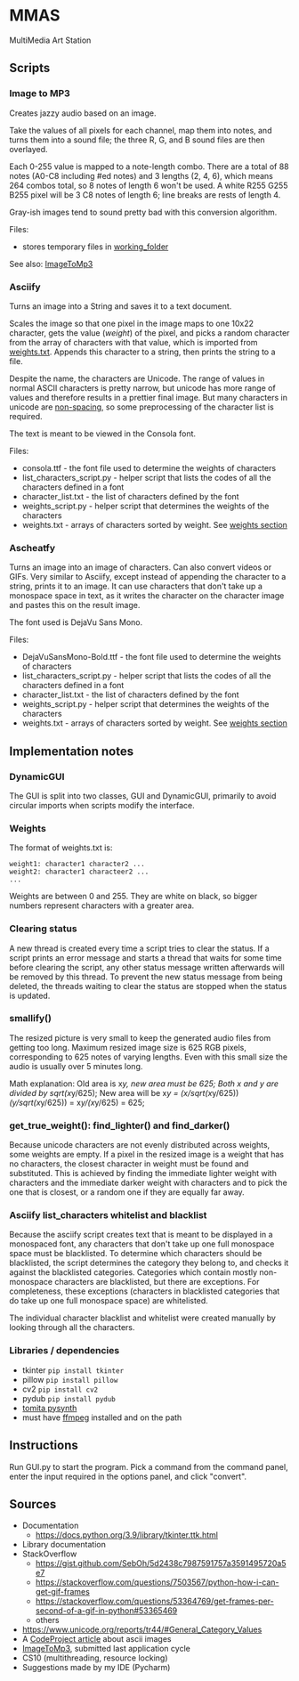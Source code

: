 # MMAS
MultiMedia Art Station

## Scripts

### Image to MP3

Creates jazzy audio based on an image.

Take the values of all pixels for each channel, map them into notes, and turns them into a sound file; the three R, G,
and B sound files are then overlayed.

Each 0-255 value is mapped to a note-length combo. There are a total of 88 notes (A0-C8 including #ed notes) and 3
lengths (2, 4, 6), which means 264 combos total, so 8 notes of length 6 won't be used.
A white R255 G255 B255 pixel will be 3 C8 notes of length 6; line breaks are rests of length 4.

Gray-ish images tend to sound pretty bad with this conversion algorithm.

Files:
* stores temporary files in [working_folder](files/working_folder)

See also: [ImageToMp3](https://github.com/mirunaish/image-to-mp3)

### Asciify
Turns an image into a String and saves it to a text document.

Scales the image so that one pixel in the image maps to one 10x22 character, gets the value (*weight*) of the pixel, and
picks a random character from the array of characters with that value, which is imported from
[weights.txt](files/asciify/weights.txt). Appends this character to a string, then prints the string to a file.

Despite the name, the characters are Unicode. The range of values in normal ASCII characters is pretty narrow, but
unicode has more range of values and therefore results in a prettier final image. But many characters in unicode are
[non-spacing](#asciify-list_characters-whitelist-and-blacklist), so some preprocessing of the character list is required.

The text is meant to be viewed in the Consola font.

Files:
* consola.ttf - the font file used to determine the weights of characters
* list_characters_script.py - helper script that lists the codes of all the characters defined in a font
* character_list.txt - the list of characters defined by the font
* weights_script.py - helper script that determines the weights of the characters
* weights.txt - arrays of characters sorted by weight. See [weights section](#weights)

### Ascheatfy
Turns an image into an image of characters. Can also convert videos or GIFs. Very similar to Asciify, except instead of
appending the character to a string, prints it to an image. It can use characters that don't take up a monospace space
in text, as it writes the character on the character image and pastes this on the result image.

The font used is DejaVu Sans Mono.

Files:
* DejaVuSansMono-Bold.ttf - the font file used to determine the weights of characters
* list_characters_script.py - helper script that lists the codes of all the characters defined in a font
* character_list.txt - the list of characters defined by the font
* weights_script.py - helper script that determines the weights of the characters
* weights.txt - arrays of characters sorted by weight. See [weights section](#weights)

## Implementation notes

### DynamicGUI
The GUI is split into two classes, GUI and DynamicGUI, primarily to avoid circular imports when scripts modify the
interface.

### Weights
The format of weights.txt is:
```
weight1: character1 character2 ...
weight2: character1 characteer2 ...
...
```
Weights are between 0 and 255. They are white on black, so bigger numbers represent characters with a greater area.

### Clearing status
A new thread is created every time a script tries to clear the status. If a script prints an error message and starts a
thread that waits for some time before clearing the script, any other status message written afterwards will be removed
by this thread. To prevent the new status message from being deleted, the threads waiting to clear the status are
stopped when the status is updated.

### smallify()
The resized picture is very small to keep the generated audio files from getting too long. Maximum resized image size
is 625 RGB pixels, corresponding to 625 notes of varying lengths. Even with this small size the audio is usually over 5
minutes long.

Math explanation:
Old area is x*y, new area must be 625; 
Both x and y are divided by sqrt(x*y/625); 
New area will be x*y = (x/sqrt(x*y/625))*(y/sqrt(x*y/625)) = x*y/(x*y/625) = 625; 

### get_true_weight(): find_lighter() and find_darker()
Because unicode characters are not evenly distributed across weights, some weights are empty. If a pixel in the resized
image is a weight that has no characters, the closest character in weight must be found and substituted. This is
achieved by finding the immediate lighter weight with characters and the immediate darker weight with characters and to
pick the one that is closest, or a random one if they are equally far away.

### Asciify list_characters whitelist and blacklist
Because the asciify script creates text that is meant to be displayed in a monospaced font, any characters that don't
take up one full monospace space must be blacklisted. To determine which characters should be blacklisted, the script
determines the category they belong to, and checks it against the blacklisted categories. Categories which contain
mostly non-monospace characters are blacklisted, but there are exceptions. For completeness, these exceptions
(characters in blacklisted categories that do take up one full monospace space) are whitelisted.

The individual character blacklist and whitelist were created manually by looking through all the characters.

### Libraries / dependencies
* tkinter `pip install tkinter`
* pillow `pip install pillow`
* cv2 `pip install cv2`
* pydub `pip install pydub`
* [tomita pysynth](https://mdoege.github.io/PySynth/)
* must have [ffmpeg](https://ffmpeg.org/download.html) installed and on the path

## Instructions
Run GUI.py to start the program. Pick a command from the command panel, enter the input required in the options panel,
and click "convert".

## Sources
* Documentation
  * https://docs.python.org/3.9/library/tkinter.ttk.html
* Library documentation
* StackOverflow
  * https://gist.github.com/SebOh/5d2438c7987591757a3591495720a5e7
  * https://stackoverflow.com/questions/7503567/python-how-i-can-get-gif-frames
  * https://stackoverflow.com/questions/53364769/get-frames-per-second-of-a-gif-in-python#53365469
  * others
* https://www.unicode.org/reports/tr44/#General_Category_Values
* A [CodeProject article](https://www.codeproject.com/Articles/1179876/Unicode-Art) about ascii images
* [ImageToMp3](https://github.com/mirunaish/image-to-mp3), submitted last application cycle
* CS10 (multithreading, resource locking)
* Suggestions made by my IDE (Pycharm)